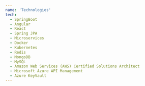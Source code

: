 ```yaml
---
name: 'Technologies'
tech:
  - SpringBoot
  - Angular
  - React
  - Spring JPA
  - Microservices
  - Docker
  - Kubernetes
  - Redis
  - MongoDB
  - MySQL
  - Amazon Web Services (AWS) Certified Solutions Architect
  - Microsoft Azure API Management
  - Azure KeyVault
---
```

